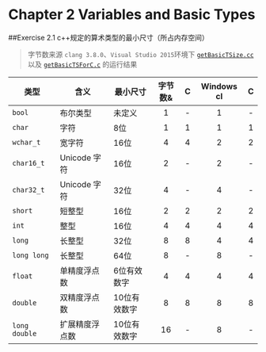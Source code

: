 # Chapter 2 Variables and Basic Types

##Exercise 2.1
c++规定的算术类型的最小尺寸（所占内存空间）  
> 字节数来源 `clang 3.8.0`、`Visual Studio 2015`环境下
[`getBasicTSize.cc`](getBasicTSize.cc) 以及
[`getBasicTSForC.c`](getBasicTSForC.c) 的运行结果

|类型         |含义          |最小尺寸    |字节数& | C |Windows cl|C|
|---          |---           |---         |:---:  |:---:|:---:|:---:|
|`bool`       |布尔类型      |未定义      |1      |-      |1  |-  |
|`char`       |字符          |8位         |1      |1      |1  |1  |
|`wchar_t`    |宽字符        |16位        |4      |4      |2  |2  |
|`char16_t`   |Unicode 字符  |16位        |2      |-      |2  |-  |
|`char32_t`   |Unicode 字符  |32位        |4      |-      |4  |-  |
|`short`      |短整型        |16位        |2      |2      |2  |2  |
|`int`        |整型          |16位        |4      |4      |4  |4  |
|`long`       |长整型        |32位        |8      |8      |4  |4  |
|`long long`  |长整型        |64位        |8      |-      |8  |-  |
|`float`      |单精度浮点数  |6位有效数字 |4      |4      |4  |4  |
|`double`     |双精度浮点数  |10位有效数字|8      |8      |8  |8  |
|`long double`|扩展精度浮点数|10位有效数字|16     |-      |8  |-  |

